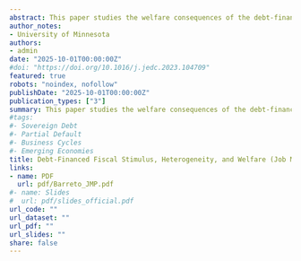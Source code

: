 ```yaml
---
abstract: This paper studies the welfare consequences of the debt-financed fiscal stimulus implemented in the United States during the 2020 recession. I develop an open economy heterogeneous-agent model calibrated to the U.S. and compute a transition between a pre-stimulus stationary equilibrium and a new equilibrium with a higher debt-to-GDP ratio resulting from the fiscal response to the recession. The transition path incorporates the observed evolution of government policies from 2020 to 2024. The model reproduces the dynamics in U.S. households' self-reported well-being through a novel empirical validation exercise that mimics households’ survey responses, and rationalizes why well-being remained depressed during 2023 and 2024 despite low levels of unemployment and inflation — a puzzling fact for the literature. Behind this result, low- and middle-income households spend the stimulus transfers and gradually decumulate assets, while high-income households absorb these assets. The government policy generates lifetime welfare gains concentrated at the bottom of the wealth distribution, while households at the top experience small losses. Stimulus checks and the revaluation of assets are the key drivers of these results. In the counterfactual exercises, I find scope for further increases in debt and better-designed tax policies that increase welfare.
author_notes:
- University of Minnesota
authors:
- admin
date: "2025-10-01T00:00:00Z"
#doi: "https://doi.org/10.1016/j.jedc.2023.104709"
featured: true
robots: "noindex, nofollow"
publishDate: "2025-10-01T00:00:00Z"
publication_types: ["3"]
summary: This paper studies the welfare consequences of the debt-financed fiscal stimulus implemented in the United States during the 2020 recession. I develop an open economy heterogeneous-agent model calibrated to the U.S. and compute a transition between a pre-stimulus stationary equilibrium and a new equilibrium with a higher debt-to-GDP ratio resulting from the fiscal response to the recession. The transition path incorporates the observed evolution of government policies from 2020 to 2024. The model reproduces the dynamics in U.S. households' self-reported well-being through a novel empirical validation exercise that mimics households’ survey responses, and rationalizes why well-being remained depressed during 2023 and 2024 despite low levels of unemployment and inflation — a puzzling fact for the literature. Behind this result, low- and middle-income households spend the stimulus transfers and gradually decumulate assets, while high-income households absorb these assets. The government policy generates lifetime welfare gains concentrated at the bottom of the wealth distribution, while households at the top experience small losses. Stimulus checks and the revaluation of assets are the key drivers of these results. In the counterfactual exercises, I find scope for further increases in debt and better-designed tax policies that increase welfare.
#tags:
#- Sovereign Debt
#- Partial Default
#- Business Cycles
#- Emerging Economies
title: Debt-Financed Fiscal Stimulus, Heterogeneity, and Welfare (Job Market Paper)
links:
- name: PDF
  url: pdf/Barreto_JMP.pdf
#- name: Slides
#  url: pdf/slides_official.pdf
url_code: ""
url_dataset: ""
url_pdf: ""
url_slides: ""
share: false
---
```


